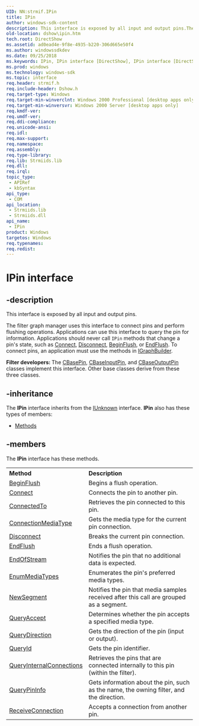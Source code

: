 ```yaml
---
UID: NN:strmif.IPin
title: IPin
author: windows-sdk-content
description: This interface is exposed by all input and output pins.The filter graph manager uses this interface to connect pins and perform flushing operations.
old-location: dshow\ipin.htm
tech.root: DirectShow
ms.assetid: ad0ead4e-9f8e-4935-b220-306d665e50f4
ms.author: windowssdkdev
ms.date: 09/25/2018
ms.keywords: IPin, IPin interface [DirectShow], IPin interface [DirectShow],described, IPinInterface, dshow.ipin, strmif/IPin
ms.prod: windows
ms.technology: windows-sdk
ms.topic: interface
req.header: strmif.h
req.include-header: Dshow.h
req.target-type: Windows
req.target-min-winverclnt: Windows 2000 Professional [desktop apps only]
req.target-min-winversvr: Windows 2000 Server [desktop apps only]
req.kmdf-ver: 
req.umdf-ver: 
req.ddi-compliance: 
req.unicode-ansi: 
req.idl: 
req.max-support: 
req.namespace: 
req.assembly: 
req.type-library: 
req.lib: Strmiids.lib
req.dll: 
req.irql: 
topic_type:
 - APIRef
 - kbSyntax
api_type:
 - COM
api_location:
 - Strmiids.lib
 - Strmiids.dll
api_name:
 - IPin
product: Windows
targetos: Windows
req.typenames: 
req.redist: 
---
```


# IPin interface


## -description



This interface is exposed by all input and output pins.

The filter graph manager uses this interface to connect pins and perform flushing operations. Applications can use this interface to query the pin for information. Applications should never call <code>IPin</code> methods that change a pin's state, such as <a href="https://msdn.microsoft.com/1b02ee67-5dc5-44c1-bea5-2eab46ebd0f6">Connect</a>, <a href="https://msdn.microsoft.com/46e1e99c-848b-4936-b6bf-4ef1703a1f42">Disconnect</a>, <a href="https://msdn.microsoft.com/15563666-5f35-46a0-ad12-215979c9d9c1">BeginFlush</a>, or <a href="https://msdn.microsoft.com/42b201b6-1fbf-4a01-aed7-23a9e66c11ea">EndFlush</a>. To connect pins, an application must use the methods in <a href="https://msdn.microsoft.com/54ed8ac8-4821-4c0c-9fb9-789c70dbca37">IGraphBuilder</a>.

<b>Filter developers: </b>The <a href="https://msdn.microsoft.com/23b9a0e2-24fe-4ff9-b2bb-97630c237de9">CBasePin</a>, <a href="https://msdn.microsoft.com/5a2b7f09-8c8b-45da-a4b7-afeb8d5548c1">CBaseInputPin</a>, and <a href="https://msdn.microsoft.com/5279c8aa-6ec0-4a89-a1b3-6904d7b69a93">CBaseOutputPin</a> classes implement this interface. Other base classes derive from these three classes.




## -inheritance

The <b xmlns:loc="http://microsoft.com/wdcml/l10n">IPin</b> interface inherits from the <a href="https://msdn.microsoft.com/33f1d79a-33fc-4ce5-a372-e08bda378332">IUnknown</a> interface. <b>IPin</b> also has these types of members:
<ul>
<li><a href="https://docs.microsoft.com/">Methods</a></li>
</ul>

## -members

The <b>IPin</b> interface has these methods.
<table class="members" id="memberListMethods">
<tr>
<th align="left" width="37%">Method</th>
<th align="left" width="63%">Description</th>
</tr>
<tr data="declared;">
<td align="left" width="37%">
<a href="https://msdn.microsoft.com/15563666-5f35-46a0-ad12-215979c9d9c1">BeginFlush</a>
</td>
<td align="left" width="63%">
Begins a flush operation.

</td>
</tr>
<tr data="declared;">
<td align="left" width="37%">
<a href="https://msdn.microsoft.com/1b02ee67-5dc5-44c1-bea5-2eab46ebd0f6">Connect</a>
</td>
<td align="left" width="63%">
Connects the pin to another pin.

</td>
</tr>
<tr data="declared;">
<td align="left" width="37%">
<a href="https://msdn.microsoft.com/970c814f-2309-481e-9e8e-9bd32b83fdc7">ConnectedTo</a>
</td>
<td align="left" width="63%">
Retrieves the pin connected to this pin.

</td>
</tr>
<tr data="declared;">
<td align="left" width="37%">
<a href="https://msdn.microsoft.com/f372bfa7-b0ba-43f9-ba86-cbca5d1de515">ConnectionMediaType</a>
</td>
<td align="left" width="63%">
Gets the media type for the current pin connection.

</td>
</tr>
<tr data="declared;">
<td align="left" width="37%">
<a href="https://msdn.microsoft.com/46e1e99c-848b-4936-b6bf-4ef1703a1f42">Disconnect</a>
</td>
<td align="left" width="63%">
Breaks the current pin connection.

</td>
</tr>
<tr data="declared;">
<td align="left" width="37%">
<a href="https://msdn.microsoft.com/42b201b6-1fbf-4a01-aed7-23a9e66c11ea">EndFlush</a>
</td>
<td align="left" width="63%">
Ends a flush operation.

</td>
</tr>
<tr data="declared;">
<td align="left" width="37%">
<a href="https://msdn.microsoft.com/b0cca250-9603-4d58-8af5-5b272730e5fa">EndOfStream</a>
</td>
<td align="left" width="63%">
Notifies the pin that no additional data is expected.

</td>
</tr>
<tr data="declared;">
<td align="left" width="37%">
<a href="https://msdn.microsoft.com/288be4db-5236-40e5-bd92-d95b1bfb86fa">EnumMediaTypes</a>
</td>
<td align="left" width="63%">
Enumerates the pin's preferred media types.

</td>
</tr>
<tr data="declared;">
<td align="left" width="37%">
<a href="https://msdn.microsoft.com/70c4bda0-3efa-4f85-b71e-174c4c80830c">NewSegment</a>
</td>
<td align="left" width="63%">
Notifies the pin that media samples received after this call are grouped as a segment.

</td>
</tr>
<tr data="declared;">
<td align="left" width="37%">
<a href="https://msdn.microsoft.com/ed11eeef-464b-4a75-958b-2bc6dbc7af04">QueryAccept</a>
</td>
<td align="left" width="63%">
Determines whether the pin accepts a specified media type.

</td>
</tr>
<tr data="declared;">
<td align="left" width="37%">
<a href="https://msdn.microsoft.com/cc36b5d6-bcca-403d-b840-ceabbf159f5d">QueryDirection</a>
</td>
<td align="left" width="63%">
Gets the direction of the pin (input or output).

</td>
</tr>
<tr data="declared;">
<td align="left" width="37%">
<a href="https://msdn.microsoft.com/d4fb2713-549d-4c0d-9768-386bcffd696f">QueryId</a>
</td>
<td align="left" width="63%">
Gets the pin identifier.

</td>
</tr>
<tr data="declared;">
<td align="left" width="37%">
<a href="https://msdn.microsoft.com/c0289b89-9220-402c-858c-09076e2ab6b6">QueryInternalConnections</a>
</td>
<td align="left" width="63%">
Retrieves the pins that are connected internally to this pin (within the filter).

</td>
</tr>
<tr data="declared;">
<td align="left" width="37%">
<a href="https://msdn.microsoft.com/1a7c85ce-46f1-4928-9e2a-3a4bd96dc771">QueryPinInfo</a>
</td>
<td align="left" width="63%">
Gets information about the pin, such as the name, the owning filter, and the direction.

</td>
</tr>
<tr data="declared;">
<td align="left" width="37%">
<a href="https://msdn.microsoft.com/b2013e95-88bc-4f4a-87af-2b13c120ec46">ReceiveConnection</a>
</td>
<td align="left" width="63%">
Accepts a connection from another pin.

</td>
</tr>
</table> 

